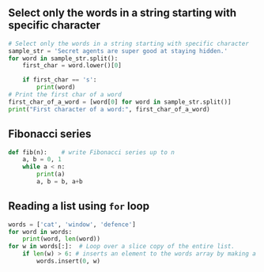 ## Select only the words in a string starting with specific character

```py
# Select only the words in a string starting with specific character
sample_str = 'Secret agents are super good at staying hidden.'
for word in sample_str.split():
    first_char = word.lower()[0]

    if first_char == 's':
        print(word)
# Print the first char of a word
first_char_of_a_word = [word[0] for word in sample_str.split()]
print("First character of a word:", first_char_of_a_word)
```

## Fibonacci series

```py
def fib(n):    # write Fibonacci series up to n
    a, b = 0, 1
    while a < n:
        print(a)
        a, b = b, a+b
```

## Reading a list using `for` loop

```py
words = ['cat', 'window', 'defence']
for word in words:
    print(word, len(word))
for w in words[:]:  # Loop over a slice copy of the entire list.
    if len(w) > 6: # inserts an element to the words array by making a copy
        words.insert(0, w)
```
